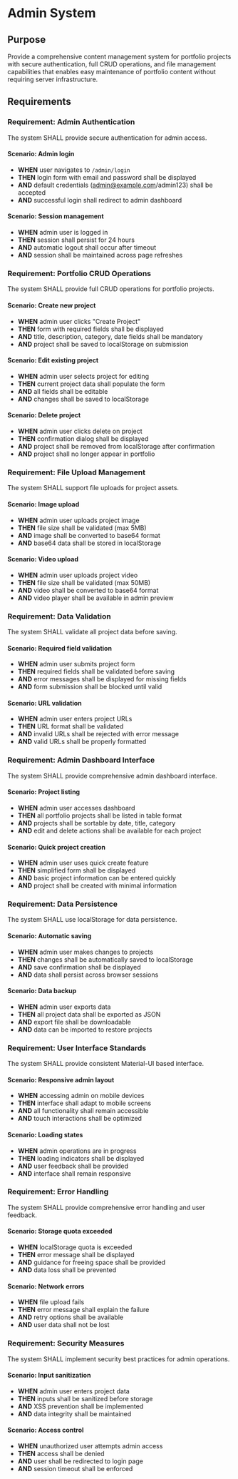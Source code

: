 # Admin System

## Purpose

Provide a comprehensive content management system for portfolio projects with secure authentication, full CRUD operations, and file management capabilities that enables easy maintenance of portfolio content without requiring server infrastructure.

## Requirements

### Requirement: Admin Authentication
The system SHALL provide secure authentication for admin access.

#### Scenario: Admin login
- **WHEN** user navigates to `/admin/login`
- **THEN** login form with email and password shall be displayed
- **AND** default credentials (admin@example.com/admin123) shall be accepted
- **AND** successful login shall redirect to admin dashboard

#### Scenario: Session management
- **WHEN** admin user is logged in
- **THEN** session shall persist for 24 hours
- **AND** automatic logout shall occur after timeout
- **AND** session shall be maintained across page refreshes

### Requirement: Portfolio CRUD Operations
The system SHALL provide full CRUD operations for portfolio projects.

#### Scenario: Create new project
- **WHEN** admin user clicks "Create Project"
- **THEN** form with required fields shall be displayed
- **AND** title, description, category, date fields shall be mandatory
- **AND** project shall be saved to localStorage on submission

#### Scenario: Edit existing project
- **WHEN** admin user selects project for editing
- **THEN** current project data shall populate the form
- **AND** all fields shall be editable
- **AND** changes shall be saved to localStorage

#### Scenario: Delete project
- **WHEN** admin user clicks delete on project
- **THEN** confirmation dialog shall be displayed
- **AND** project shall be removed from localStorage after confirmation
- **AND** project shall no longer appear in portfolio

### Requirement: File Upload Management
The system SHALL support file uploads for project assets.

#### Scenario: Image upload
- **WHEN** admin user uploads project image
- **THEN** file size shall be validated (max 5MB)
- **AND** image shall be converted to base64 format
- **AND** base64 data shall be stored in localStorage

#### Scenario: Video upload
- **WHEN** admin user uploads project video
- **THEN** file size shall be validated (max 50MB)
- **AND** video shall be converted to base64 format
- **AND** video player shall be available in admin preview

### Requirement: Data Validation
The system SHALL validate all project data before saving.

#### Scenario: Required field validation
- **WHEN** admin user submits project form
- **THEN** required fields shall be validated before saving
- **AND** error messages shall be displayed for missing fields
- **AND** form submission shall be blocked until valid

#### Scenario: URL validation
- **WHEN** admin user enters project URLs
- **THEN** URL format shall be validated
- **AND** invalid URLs shall be rejected with error message
- **AND** valid URLs shall be properly formatted

### Requirement: Admin Dashboard Interface
The system SHALL provide comprehensive admin dashboard interface.

#### Scenario: Project listing
- **WHEN** admin user accesses dashboard
- **THEN** all portfolio projects shall be listed in table format
- **AND** projects shall be sortable by date, title, category
- **AND** edit and delete actions shall be available for each project

#### Scenario: Quick project creation
- **WHEN** admin user uses quick create feature
- **THEN** simplified form shall be displayed
- **AND** basic project information can be entered quickly
- **AND** project shall be created with minimal information

### Requirement: Data Persistence
The system SHALL use localStorage for data persistence.

#### Scenario: Automatic saving
- **WHEN** admin user makes changes to projects
- **THEN** changes shall be automatically saved to localStorage
- **AND** save confirmation shall be displayed
- **AND** data shall persist across browser sessions

#### Scenario: Data backup
- **WHEN** admin user exports data
- **THEN** all project data shall be exported as JSON
- **AND** export file shall be downloadable
- **AND** data can be imported to restore projects

### Requirement: User Interface Standards
The system SHALL provide consistent Material-UI based interface.

#### Scenario: Responsive admin layout
- **WHEN** accessing admin on mobile devices
- **THEN** interface shall adapt to mobile screens
- **AND** all functionality shall remain accessible
- **AND** touch interactions shall be optimized

#### Scenario: Loading states
- **WHEN** admin operations are in progress
- **THEN** loading indicators shall be displayed
- **AND** user feedback shall be provided
- **AND** interface shall remain responsive

### Requirement: Error Handling
The system SHALL provide comprehensive error handling and user feedback.

#### Scenario: Storage quota exceeded
- **WHEN** localStorage quota is exceeded
- **THEN** error message shall be displayed
- **AND** guidance for freeing space shall be provided
- **AND** data loss shall be prevented

#### Scenario: Network errors
- **WHEN** file upload fails
- **THEN** error message shall explain the failure
- **AND** retry options shall be available
- **AND** user data shall not be lost

### Requirement: Security Measures
The system SHALL implement security best practices for admin operations.

#### Scenario: Input sanitization
- **WHEN** admin user enters project data
- **THEN** inputs shall be sanitized before storage
- **AND** XSS prevention shall be implemented
- **AND** data integrity shall be maintained

#### Scenario: Access control
- **WHEN** unauthorized user attempts admin access
- **THEN** access shall be denied
- **AND** user shall be redirected to login page
- **AND** session timeout shall be enforced